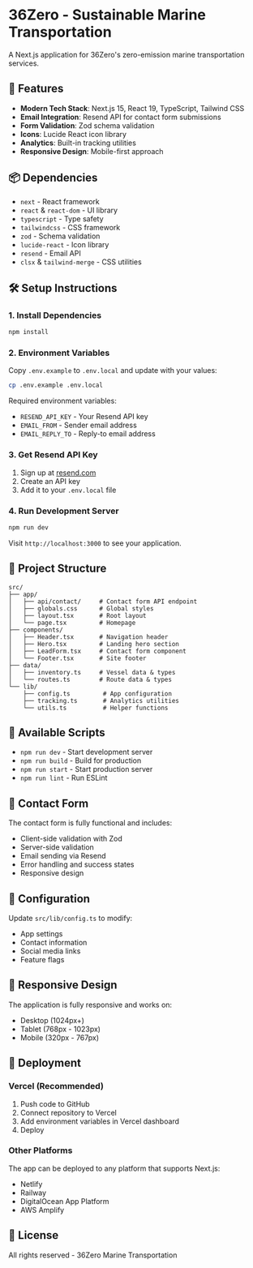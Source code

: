 # 36Zero - Sustainable Marine Transportation

A Next.js application for 36Zero's zero-emission marine transportation services.

## 🚀 Features

- **Modern Tech Stack**: Next.js 15, React 19, TypeScript, Tailwind CSS
- **Email Integration**: Resend API for contact form submissions
- **Form Validation**: Zod schema validation
- **Icons**: Lucide React icon library
- **Analytics**: Built-in tracking utilities
- **Responsive Design**: Mobile-first approach

## 📦 Dependencies

- `next` - React framework
- `react` & `react-dom` - UI library
- `typescript` - Type safety
- `tailwindcss` - CSS framework
- `zod` - Schema validation
- `lucide-react` - Icon library
- `resend` - Email API
- `clsx` & `tailwind-merge` - CSS utilities

## 🛠️ Setup Instructions

### 1. Install Dependencies
```bash
npm install
```

### 2. Environment Variables
Copy `.env.example` to `.env.local` and update with your values:

```bash
cp .env.example .env.local
```

Required environment variables:
- `RESEND_API_KEY` - Your Resend API key
- `EMAIL_FROM` - Sender email address
- `EMAIL_REPLY_TO` - Reply-to email address

### 3. Get Resend API Key
1. Sign up at [resend.com](https://resend.com)
2. Create an API key
3. Add it to your `.env.local` file

### 4. Run Development Server
```bash
npm run dev
```

Visit `http://localhost:3000` to see your application.

## 📁 Project Structure

```
src/
├── app/
│   ├── api/contact/     # Contact form API endpoint
│   ├── globals.css      # Global styles
│   ├── layout.tsx       # Root layout
│   └── page.tsx         # Homepage
├── components/
│   ├── Header.tsx       # Navigation header
│   ├── Hero.tsx         # Landing hero section
│   ├── LeadForm.tsx     # Contact form component
│   └── Footer.tsx       # Site footer
├── data/
│   ├── inventory.ts     # Vessel data & types
│   └── routes.ts        # Route data & types
└── lib/
    ├── config.ts         # App configuration
    ├── tracking.ts       # Analytics utilities
    └── utils.ts          # Helper functions
```

## 🎯 Available Scripts

- `npm run dev` - Start development server
- `npm run build` - Build for production
- `npm run start` - Start production server
- `npm run lint` - Run ESLint

## 📧 Contact Form

The contact form is fully functional and includes:
- Client-side validation with Zod
- Server-side validation
- Email sending via Resend
- Error handling and success states
- Responsive design

## 🔧 Configuration

Update `src/lib/config.ts` to modify:
- App settings
- Contact information
- Social media links
- Feature flags

## 📱 Responsive Design

The application is fully responsive and works on:
- Desktop (1024px+)
- Tablet (768px - 1023px)
- Mobile (320px - 767px)

## 🚀 Deployment

### Vercel (Recommended)
1. Push code to GitHub
2. Connect repository to Vercel
3. Add environment variables in Vercel dashboard
4. Deploy

### Other Platforms
The app can be deployed to any platform that supports Next.js:
- Netlify
- Railway
- DigitalOcean App Platform
- AWS Amplify

## 📄 License

All rights reserved - 36Zero Marine Transportation